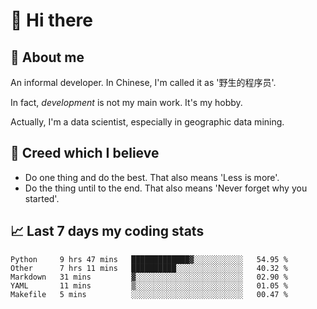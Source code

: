 # 👋 Hi there

## :speech_balloon: About me

An informal developer. In Chinese, I'm called it as '野生的程序员'.

In fact, _development_ is not my main work. It's my hobby.

Actually, I'm a data scientist, especially in geographic data mining.

## :see_no_evil: Creed which I believe

- Do one thing and do the best. That also means 'Less is more'.
- Do the thing until to the end. That also means 'Never forget why you started'.

## :chart_with_upwards_trend: Last 7 days my coding stats

<!--START_SECTION:waka-->
```text
Python     9 hrs 47 mins   █████████████▓░░░░░░░░░░░   54.95 % 
Other      7 hrs 11 mins   ██████████░░░░░░░░░░░░░░░   40.32 % 
Markdown   31 mins         ▓░░░░░░░░░░░░░░░░░░░░░░░░   02.90 % 
YAML       11 mins         ▒░░░░░░░░░░░░░░░░░░░░░░░░   01.05 % 
Makefile   5 mins          ░░░░░░░░░░░░░░░░░░░░░░░░░   00.47 % 
```
<!--END_SECTION:waka-->

